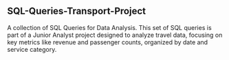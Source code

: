 ## SQL-Queries-Transport-Project
A collection of SQL Queries for Data Analysis. This set of SQL queries is part of a Junior Analyst project designed to analyze travel data, focusing on key metrics like revenue and passenger counts, organized by date and service category.

